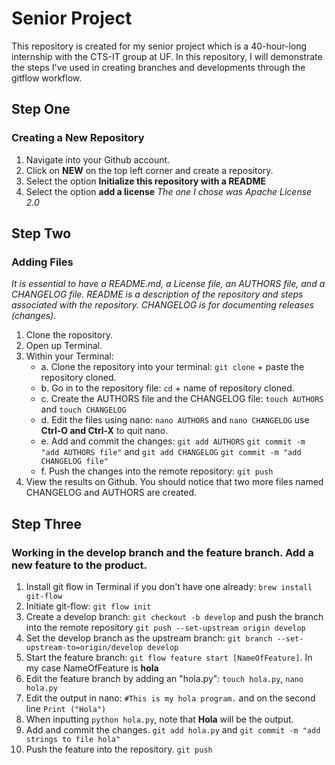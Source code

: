 # Senior Project
This repository is created for my senior project which is a 40-hour-long internship with the CTS-IT group at UF. In this repository, I will demonstrate the steps I've used in creating branches and developments through the gitflow workflow. 

## Step One
### Creating a New Repository
1. Navigate into your Github account. 
2. Click on __NEW__ on the top left corner and create a repository. 
3. Select the option __Initialize this repository with a README__
4. Select the option __add a license__ *The one I chose was Apache License 2.0*

## Step Two
### Adding Files
*It is essential to have a README.md, a License file, an AUTHORS file, and a CHANGELOG file. README is a description of the repository and steps associated with the repository. CHANGELOG is for documenting releases (changes).*
1. Clone the ropository. 
2. Open up Terminal. 
3. Within your Terminal:
	* a. Clone the repository into your terminal: ```git clone``` + paste the repository cloned.
	* b. Go in to the repository file: ```cd``` + name of repository cloned. 
	* c. Create the AUTHORS file and the CHANGELOG file: ```touch AUTHORS``` and ```touch CHANGELOG```
	* d. Edit the files using nano: ```nano AUTHORS``` and ```nano CHANGELOG``` use __Ctrl-O and Ctrl-X__ to quit nano. 
	* e. Add and commit the changes: ```git add AUTHORS``` ```git commit -m "add AUTHORS file"``` and ```git add CHANGELOG``` ```git commit -m "add CHANGELOG file"```
	* f. Push the changes into the remote repository: ```git push```
4. View the results on Github. You should notice that two more files named CHANGELOG and AUTHORS are created. 

## Step Three
### Working in the develop branch and the feature branch. Add a new feature to the product. 
1. Install git flow in Terminal if you don't have one already: ```brew install git-flow```
2. Initiate git-flow: ```git flow init```
3. Create a develop branch: ```git checkout -b develop``` and push the branch into the remote repository ```git push --set-upstream origin develop```
4. Set the develop branch as the upstream branch: ```git branch --set-upstream-to=origin/develop develop```
5. Start the feature branch: ```git flow feature start [NameOfFeature]```. In my case NameOfFeature is __hola__
6. Edit the feature branch by adding an "hola.py": ```touch hola.py```, ```nano hola.py```
7. Edit the output in nano: ```#This is my hola program.``` and on the second line ```Print ("Hola")```
8. When inputting ```python hola.py```, note that __Hola__ will be the output. 
9. Add and commit the changes. ```git add hola.py``` and ```git commit -m "add strings to file hola"```
10. Push the feature into the repository. ```git push```
       


